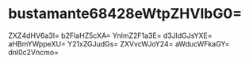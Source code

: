 # bustamante68428eWtpZHVlbG0=
ZXZ4dHV6a3I=
b2FlaHZ5cXA=
YnlmZ2F1a3E=
d3JldGJsYXE=
aHBmYWppeXU=
Y21xZGJudGs=
ZXVvcWJoY24=
aWducWFkaGY=
dnl0c2Vncmo=
